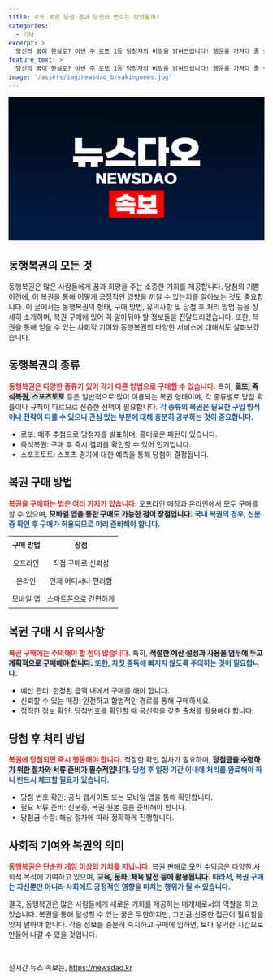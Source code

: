 ```yaml
---
title: 로또 복권 당첨 결과 당신의 번호는 맞았을까?
categories:
  - 기타
excerpt: >
  당신의 꿈이 현실로? 이번 주 로또 1등 당첨자의 비밀을 밝혀드립니다! 행운을 가져다 줄 숫자는 과연 무엇일까요? 클릭하고 확인하세요!
feature_text: >
  당신의 꿈이 현실로? 이번 주 로또 1등 당첨자의 비밀을 밝혀드립니다! 행운을 가져다 줄 숫자는 과연 무엇일까요? 클릭하고 확인하세요!
image: '/assets/img/newsdao_breakingnews.jpg'
---
```


<p><img src="/assets/img/newsdao_breakingnews.jpg" alt="pcversion 속보" /></p>

<h2 data-ke-size="size26">동행복권의 모든 것</h2>

<p data-ke-size="size16">동행복권은 많은 사람들에게 꿈과 희망을 주는 소중한 기회를 제공합니다. 당첨의 기쁨 이전에, 이 복권을 통해 어떻게 긍정적인 영향을 끼칠 수 있는지를 알아보는 것도 중요합니다. 이 글에서는 동행복권의 형태, 구매 방법, 유의사항 및 당첨 후 처리 방법 등을 상세히 소개하며, 복권 구매에 있어 꼭 알아둬야 할 정보들을 전달드리겠습니다. 또한, 복권을 통해 얻을 수 있는 사회적 기여와 동행복권의 다양한 서비스에 대해서도 살펴보겠습니다.</p>

<h2>동행복권의 종류</h2>

<p data-ke-size="size16"><b><span style="color: #ee2323;">동행복권은 다양한 종류가 있어 각기 다른 방법으로 구매할 수 있습니다.</span></b> 특히, <b><span style="background-color: #21538527;">로또, 즉석복권, 스포츠토토</span></b> 등은 일반적으로 많이 이용되는 복권 형태이며, 각 종류별로 당첨 확률이나 규칙이 다르므로 신중한 선택이 필요합니다. <b><span style="color: #1a5490;">각 종류의 복권은 필요한 구입 방식이나 전략이 다를 수 있으니 관심 있는 부분에 대해 충분히 공부하는 것이 중요합니다.</span></b></p>

<ul>
    <li>로또: 매주 추첨으로 당첨자를 발표하며, 흥미로운 패턴이 있습니다.</li>
    <li>즉석복권: 구매 후 즉시 결과를 확인할 수 있어 인기입니다.</li>
    <li>스포츠토토: 스포츠 경기에 대한 예측을 통해 당첨이 결정됩니다.</li>
</ul>

<h2>복권 구매 방법</h2>

<p data-ke-size="size16"><b><span style="color: #ee2323;">복권을 구매하는 법은 여러 가지가 있습니다.</span></b> 오프라인 매장과 온라인에서 모두 구매를 할 수 있으며, <b><span style="background-color: #21538527;">모바일 앱을 통한 구매도 가능한 점이 장점입니다.</span></b> <b><span style="color: #1a5490;">국내 복권의 경우, 신분증 확인 후 구매가 허용되므로 미리 준비해야 합니다.</span></b></p>

<table style="width: 100%;">
    <tr>
        <td style="text-align: center; height: 30px;"><b>구매 방법</b></td>
        <td style="text-align: center; height: 30px;"><b>장점</b></td>
    </tr>
    <tr>
        <td style="text-align: center; height: 30px;">오프라인</td>
        <td style="text-align: center; height: 30px;">직접 구매로 신뢰성</td>
    </tr>
    <tr>
        <td style="text-align: center; height: 30px;">온라인</td>
        <td style="text-align: center; height: 30px;">언제 어디서나 편리함</td>
    </tr>
    <tr>
        <td style="text-align: center; height: 30px;">모바일 앱</td>
        <td style="text-align: center; height: 30px;">스마트폰으로 간편하게</td>
    </tr>
</table>

<h2>복권 구매 시 유의사항</h2>

<p data-ke-size="size16"><b><span style="color: #ee2323;">복권 구매에는 주의해야 할 점이 많습니다.</span></b> 특히, <b><span style="background-color: #21538527;">적절한 예산 설정과 사용을 염두에 두고 계획적으로 구매해야 합니다.</span></b> <b><span style="color: #1a5490;">또한, 자칫 중독에 빠지지 않도록 주의하는 것이 필요합니다.</span></b></p>

<ul>
    <li>예산 관리: 한정된 금액 내에서 구매를 해야 합니다.</li>
    <li>신뢰할 수 있는 매장: 안전하고 합법적인 경로를 통해 구매하세요.</li>
    <li>정직한 정보 확인: 당첨번호를 확인할 때 공신력을 갖춘 출처를 활용해야 합니다.</li>
</ul>

<h2>당첨 후 처리 방법</h2>

<p data-ke-size="size16"><b><span style="color: #ee2323;">복권에 당첨되면 즉시 행동해야 합니다.</span></b> 적절한 확인 절차가 필요하며, <b><span style="background-color: #21538527;">당첨금을 수령하기 위한 절차와 서류 준비가 필수적입니다.</span></b> <b><span style="color: #1a5490;">당첨 후 일정 기간 이내에 처리를 완료해야 하니 반드시 체크할 필요가 있습니다.</span></b></p>

<ul>
    <li>당첨 번호 확인: 공식 웹사이트 또는 모바일 앱을 통해 확인합니다.</li>
    <li>필요 서류 준비: 신분증, 복권 원본 등을 준비해야 합니다.</li>
    <li>당첨금 수령: 해당 절차에 따라 정확하게 진행합니다.</li>
</ul>

<h2>사회적 기여와 복권의 의미</h2>

<p data-ke-size="size16"><b><span style="color: #ee2323;">동행복권은 단순한 게임 이상의 가치를 지닙니다.</span></b> 복권 판매로 모인 수익금은 다양한 사회적 목적에 기여하고 있으며, <b><span style="background-color: #21538527;">교육, 문화, 체육 발전 등에 활용됩니다.</span></b> <b><span style="color: #1a5490;">따라서, 복권 구매는 자신뿐만 아니라 사회에도 긍정적인 영향을 미치는 행위가 될 수 있습니다.</span></b></p>

<p data-ke-size="size16">결국, 동행복권은 많은 사람들에게 새로운 기회를 제공하는 매개체로서의 역할을 하고 있습니다. 복권을 통해 달성할 수 있는 꿈은 무한하지만, 그만큼 신중한 접근이 필요함을 잊지 말아야 합니다. 각종 정보를 충분히 숙지하고 구매에 임하면, 보다 유익한 시간으로 만들어 나갈 수 있을 것입니다.</p>

<p data-ke-size="size16">&nbsp;</p>
실시간 뉴스 속보는, <a href="https://newsdao.kr" rel="dofollow">https://newsdao.kr</a>


